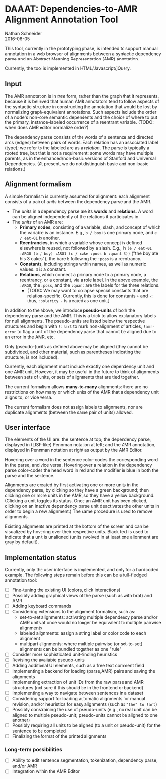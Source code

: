 DAAAT: Dependencies-to-AMR Alignment Annotation Tool
====================================================

Nathan Schneider  
2016-06-05

This tool, currently in the prototyping phase, is intended to support manual annotation in a web browser of alignments between a syntactic dependency parse and an Abstract Meaning Representation (AMR) annotation.

Currently, the tool is implemented in HTML/Javascript/jQuery.

Input
-----

The AMR annotation is in *tree* form, rather than the graph that it represents, because it is believed that human AMR annotators tend to follow aspects of the syntactic structure in constructing the annotation that would be lost by normalizing graph-equivalent annotations. Such aspects include the order of a node's non-core semantic dependents and the choice of where to put the primary, instance-labeled occurrence of a reentrant variable. (TODO: when does AMR editor normalize order?)

The dependency parse consists of the words of a sentence and directed arcs (edges) between pairs of words. Each relation has an associated label (type); we refer to the labeled arc as a *relation*. The parse is typically a rooted tree, but that is not a requirement: some words may have multiple parents, as in the enhanced/non-basic versions of Stanford and Universal Dependencies. (At present, we do not distinguish basic and non-basic relations.)

Alignment formalism
-------------------

A simple formalism is currently assumed for alignment: each alignment consists of a pair of *units* between the dependency parse and the AMR.

  - The *units* in a dependency parse are its **words** and **relations**. A word can be aligned independently of the relations it participates in.
  - The *units* of an AMR are:
    * **Primary nodes**, consisting of a variable, slash, and concept of which the variable is an instance. E.g., `b / boy` is one primary node, and `e / eat-01` is another.
    * **Reentrancies**, in which a variable whose concept is defined elsewhere is reused, not followed by a slash. E.g., in `(e / eat-01 :ARG0 (b / boy) :ARG1 (c / cake :poss b :quant 3))` ("the boy ate his 3 cakes"), the bare `b` following the `:poss` is a reentrancy.
    * **Constants**, including strings within names, as well as numeric values. `3` is a constant.
    * **Relations**, which connect a primary node to a primary node, a reentrancy, or a constant, via a role label. In the above example, the `:ARG0`, the `:poss`, and the `:quant` are the labels for the three relations.
      * (TODO: We may want to collapse special constants that are relation-specific. Currently, this is done for constants `+` and `-`: thus, `:polarity -` is treated as one unit.)

In addition to the above, we introduce **pseudo-units** of both the dependency parse and the AMR. This is a trick to allow explanatory labels for null alignments. The pseudo-units are listed below the respective structures and begin with `!`: `!art` to mark non-alignment of articles, `!amr-error` to flag a unit of the dependency parse that cannot be aligned due to an error in the AMR, etc.

Only (pseudo-)units as defined above may be aligned (they cannot be subdivided, and other material, such as parentheses indicating the structure, is not included).

Currently, each alignment must include exactly one dependency unit and one AMR unit. However, it may be useful in the future to think of alignments between sets of units, or sets of alignments that are tied together.

The current formalism allows **many-to-many** alignments: there are no restrictions on how many or which units of the AMR that a dependency unit aligns to, or vice versa.

The current formalism does not assign labels to alignments, nor are duplicate alignments (between the same pair of units) allowed.

User interface
--------------

The elements of the UI are: the sentence at top; the dependency parse, displayed in (LISP-like) Pennman notation at left; and the AMR annotation, displayed in Pennman notation at right as output by the AMR Editor.

Hovering over a word in the sentence color-codes the corresponding word in the parse, and vice versa. Hovering over a relation in the dependency parse color-codes the head word in red and the modifier in blue in both the parse and the sentence.

Alignments are created by first activating one or more units in the dependency parse, by clicking so they have a green background; then clicking one or more units in the AMR, so they have a yellow background. (Clicking a unit toggles its status. Once an AMR unit has been clicked, clicking on an inactive dependency parse unit deactivates the other units in order to begin a new alignment.) The same procedure is used to remove alignments.

Existing alignments are printed at the bottom of the screen and can be visualized by hovering over their respective units. Black text is used to indicate that a unit is unaligned (units involved in at least one alignment are gray by default).

Implementation status
---------------------

Currently, only the user interface is implemented, and only for a hardcoded example. The following steps remain before this can be a full-fledged annotation tool:

  - [ ] Fine-tuning the existing UI (colors, click interactions)
  - [ ] Possibly adding graphical views of the parse (such as with brat) and AMR
  - [ ] Adding keyboard commands
  - [ ] Considering extensions to the alignment formalism, such as:
    * set-to-set alignments: activating multiple dependency parse and/or AMR units at once would no longer be equivalent to multiple pairwise alignments
    * labeled alignments: assign a string label or color code to each alignment
    * multipart alignments: where multiple pairwise (or set-to-set) alignments can be bundled together as one "rule"
  - [ ] Consider more sophisticated unit-finding heuristics
  - [ ] Revising the available pseudo-units
  - [ ] Adding additional UI elements, such as a free text comment field
  - [ ] Implementing a backend for loading (parse,AMR) pairs and saving the alignments
  - [ ] Implementing extraction of unit IDs from the raw parse and AMR structures (not sure if this should be in the frontend or backend)
  - [ ] Implementing a way to navigate between sentences in a dataset
  - [ ] Considering support for loading automatic alignments for manual revision, and/or heuristics for easy alignments (such as `"the" to !art`)
  - [ ] Possibly constraining the use of pseudo-units (e.g., no real unit can be aligned to multiple pseudo-unit; pseudo-units cannot be aligned to one another)
  - [ ] Possibly requiring all units to be aligned (to a unit or pseudo-unit) for the sentence to be completed
  - [ ] Finalizing the format of the printed alignments

### Long-term possibilities

  - [ ] Ability to edit sentence segmentation, tokenization, dependency parse, and/or AMR
  - [ ] Integration within the AMR Editor
